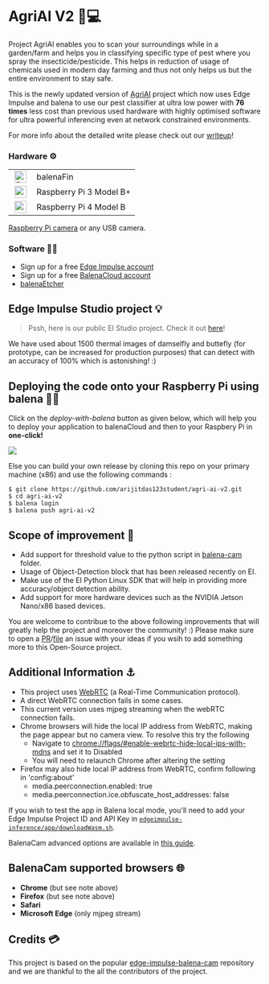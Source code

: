 # AgriAI V2 🌾💻

Project AgriAI enables you to scan your surroundings while in a garden/farm and helps you in classifying specific type of pest where you spray the insecticide/pesticide. This helps in reduction of usage of chemicals used in modern day farming and thus not only helps us but the entire environment to stay safe. 

This is the newly updated version of [AgriAI](https://bit.ly/projectAgriAI) project which now uses Edge Impulse and balena to use our pest classifier at ultra low power with **76 times** less cost than previous used hardware with highly optimised software for ultra powerful inferencing even at network constrained environments.

For more info about the detailed write please check out our [writeup](WRITEUP.pdf)!

### Hardware ⚙️
<table>
<tr><td>
<img height="24px" src="https://files.balena-cloud.com/images/fincm3/2.58.3%2Brev1.prod/logo.svg" alt="fincm3" style="max-width: 100%; margin: 0px 4px;"></td><td> balenaFin</td>
</tr>
<tr><td>
<img height="24px" src="https://files.balena-cloud.com/images/raspberrypi3/2.58.3%2Brev1.prod/logo.svg" alt="raspberrypi3" style="max-width: 100%; margin: 0px 4px;"></td><td>Raspberry Pi 3 Model B+</td>
</tr>
<tr><td>
<img height="24px" src="https://files.balena-cloud.com/images/raspberrypi4-64/2.65.0%2Brev1.prod/logo.svg" alt="raspberrypi4-64" style="max-width: 100%; margin: 0px 4px;"></td><td>Raspberry Pi 4 Model B</td>
</tr>
</table>

 [Raspberry Pi camera](https://www.raspberrypi.org/products/camera-module-v2/) or any USB camera.

### Software 👨‍💻

* Sign up for a free [Edge Impulse account](https://edgeimpulse.com/)
* Sign up for a free [BalenaCloud account](https://www.balena.io/)
* [balenaEtcher](https://www.balena.io/etcher/)


## Edge Impulse Studio project 💡
>Pssh, here is our public EI Studio project. Check it out [here](https://studio.edgeimpulse.com/public/12041/latest)!

We have used about 1500 thermal images of damselfly and buttefly (for prototype, can be increased for production purposes) that can detect with an accuracy of 100% which is astonishing! :)

## Deploying the code onto your Raspberry Pi using balena 🕵️‍♂️

Click on the *deploy-with-balena* button as given below, which will help you to deploy your application to balenaCloud and then to your Raspbery Pi in **one-click!**

[![](https://balena.io/deploy.png)](https://dashboard.balena-cloud.com/deploy?repoUrl=https://github.com/arijitdas123student/agri-ai-v2)

Else you can build your own release by cloning this repo on your primary machine (x86) and use the following commands :
```
$ git clone https://github.com/arijitdas123student/agri-ai-v2.git
$ cd agri-ai-v2
$ balena login
$ balena push agri-ai-v2
```
## Scope of improvement 🤔
* Add support for threshold value to the python script in [balena-cam](https://github.com/arijitdas123student/agri-ai-v2/blob/master/balena-cam/app/server.py) folder.
* Usage of Object-Detection block that has been released recently on EI.
* Make use of the EI Python Linux SDK that will help in providing more accuracy/object detection ability.
* Add support for more hardware devices such as the NVIDIA Jetson Nano/x86 based devices.

You are welcome to contribue to the above following improvements that will greatly help the project and moreover the community! :)
Please make sure to open a [PR](https://github.com/arijitdas123student/agri-ai-v2/pulls)/[file](https://github.com/arijitdas123student/agri-ai-v2/issues) an issue with your ideas if you wsih to add something more to this Open-Source project.

## Additional Information ⚓

- This project uses [WebRTC](https://webrtc.org/) (a Real-Time Communication protocol).
- A direct WebRTC connection fails in some cases.
- This current version uses mjpeg streaming when the webRTC connection fails.
- Chrome browsers will hide the local IP address from WebRTC, making the page appear but no camera view. To resolve this try the following
  - Navigate to [chrome://flags/#enable-webrtc-hide-local-ips-with-mdns](chrome://flags/#enable-webrtc-hide-local-ips-with-mdns) and set it to Disabled
  - You will need to relaunch Chrome after altering the setting
- Firefox may also hide local IP address from WebRTC, confirm following in 'config:about'
  - media.peerconnection.enabled: true
  - media.peerconnection.ice.obfuscate_host_addresses: false

If you wish to test the app in Balena local mode, you'll need to add your Edge Impulse Project ID and API Key in [`edgeimpulse-inference/app/downloadWasm.sh`](edgeimpulse-inference/app/downloadWasm.sh).

BalenaCam advanced options are available in [this guide](BALENA-OPTIONS.md).

## BalenaCam supported browsers 🌐

- **Chrome** (but see note above)
- **Firefox** (but see note above)
- **Safari**
- **Microsoft Edge** (only mjpeg stream)

## Credits 💳
This project is based on the popular [edge-impulse-balena-cam](https://github.com/edgeimpulse/balena-cam-tinyml) repository and we are thankful to the all the contributors of the project.
